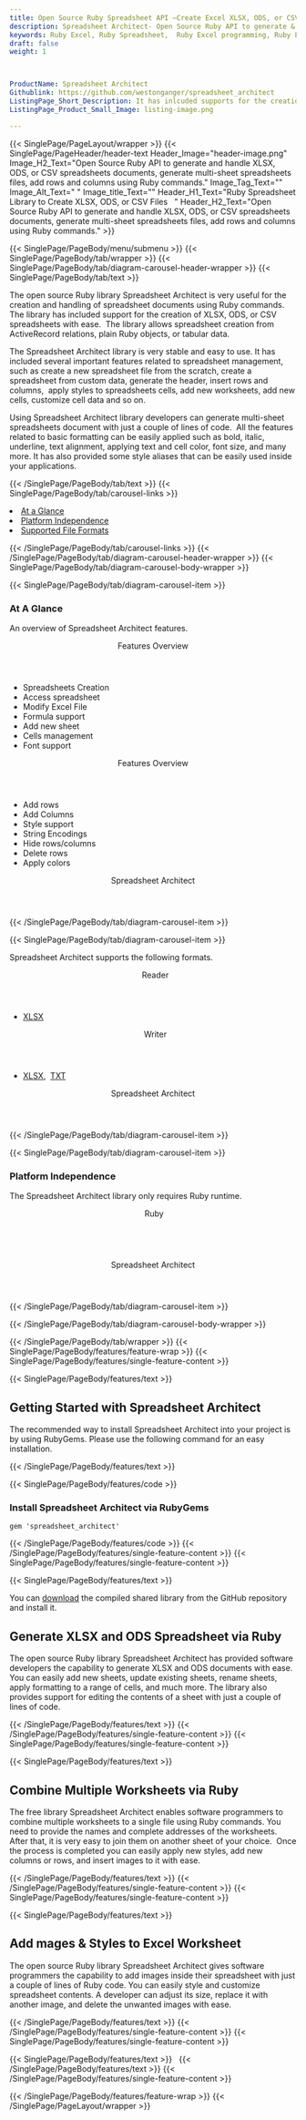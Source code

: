```yaml
---
title: Open Source Ruby Spreadsheet API –Create Excel XLSX, ODS, or CSV Files
description: Spreadsheet Architect- Open Source Ruby API to generate & handle XLSX, ODS, or CSV spreadsheets documents, generate multi-sheet spreadsheets files & add rows.
keywords: Ruby Excel, Ruby Spreadsheet,  Ruby Excel programming, Ruby Excel APIs, Ruby .xls, Ruby .xlsx, Ruby .xlsx API, Ruby .xls library, Ruby Excel library, create  Excel Spreadsheet, add sheet to workbook, add cells to sheet, modify Excel documents, add chart to Excel files, Open Source Excel Library, Ruby .xlsx file format, Open Source Excel Library
draft: false
weight: 1



ProductName: Spreadsheet Architect
Githublink: https://github.com/westonganger/spreadsheet_architect
ListingPage_Short_Description: It has inlcuded supports for the creation and handling of XLSX, ODS, or CSV spreadsheets using Ruby library.
ListingPage_Product_Small_Image: listing-image.png 

---
```


{{< SinglePage/PageLayout/wrapper >}}
{{< SinglePage/PageHeader/header-text
Header_Image="header-image.png"
Image_H2_Text="Open Source Ruby API to generate and handle XLSX, ODS, or CSV spreadsheets documents, generate multi-sheet spreadsheets files, add rows and columns using Ruby commands."
Image_Tag_Text=""
Image_Alt_Text=" "
Image_title_Text=""
Header_H1_Text="Ruby Spreadsheet Library to Create XLSX, ODS, or CSV Files   "
Header_H2_Text="Open Source Ruby API to generate and handle XLSX, ODS, or CSV spreadsheets documents, generate multi-sheet spreadsheets files, add rows and columns using Ruby commands." >}}

{{< SinglePage/PageBody/menu/submenu >}}
{{< SinglePage/PageBody/tab/wrapper >}}
{{< SinglePage/PageBody/tab/diagram-carousel-header-wrapper >}}
{{< SinglePage/PageBody/tab/text >}}



<p>The open source Ruby library Spreadsheet Architect is very useful for the creation and handling of spreadsheet documents using Ruby commands. The library has included support for the creation of XLSX, ODS, or CSV spreadsheets with ease.  The library allows spreadsheet creation from ActiveRecord relations, plain Ruby objects, or tabular data.</p>
<p>The Spreadsheet Architect library is very stable and easy to use. It has included several important features related to spreadsheet management, such as create a new spreadsheet file from the scratch, create a spreadsheet from custom data, generate the header, insert rows and columns,  apply styles to spreadsheets cells, add new worksheets, add new cells, customize cell data and so on.</p>
<p>Using Spreadsheet Architect library developers can generate multi-sheet spreadsheets document with just a couple of lines of code.  All the features related to basic formatting can be easily applied such as bold, italic, underline, text alignment, applying text and cell color, font size, and many more. It has also provided some style aliases that can be easily used inside your applications.</p>

{{< /SinglePage/PageBody/tab/text >}}
{{< SinglePage/PageBody/tab/carousel-links >}}

<li data-target="#diagramcarousel" data-slide-to="0"><a href="#">At a Glance</a></li>
<li data-target="#diagramcarousel" data-slide-to="2"><a href="#">Platform Independence</a></li>
<li data-target="#diagramcarousel" data-slide-to="1"><a class="activetab" href="#">Supported File Formats</a></li>


{{< /SinglePage/PageBody/tab/carousel-links >}}
{{< /SinglePage/PageBody/tab/diagram-carousel-header-wrapper >}}
{{< SinglePage/PageBody/tab/diagram-carousel-body-wrapper >}}

{{< SinglePage/PageBody/tab/diagram-carousel-item >}}
<h3>At A Glance</h3>
<p>An overview of Spreadsheet Architect features.</p>
<div class="diagram1 d1-poi">
<div class="d1-row">
<div class="d1-col d1-right"><header>Features Overview</header>
<ul>
<li>Spreadsheets Creation</li>
<li>Access spreadsheet</li>
<li>Modify Excel File</li>
<li>Formula support</li>
<li>Add new sheet</li>
<li>Cells management</li>
<li>Font support</li>
</ul>
</div>
<!--/left-->
<div class="d1-col d1-right"><header>Features Overview</header>
<ul>
<li>Add rows</li>
<li>Add Columns</li>
<li>Style support</li>
<li>String Encodings</li>
<li>Hide rows/columns</li>
<li>Delete rows</li>
<li>Apply colors</li>
</ul>
</div>
<!--/right--></div>
<!--/row-->
<div class="d1-logo" style="border: none;"><header>Spreadsheet Architect</header><footer><small></small></footer></div>
<!--/logo--></div>
<!--/diagram1-->
{{< /SinglePage/PageBody/tab/diagram-carousel-item >}}

{{< SinglePage/PageBody/tab/diagram-carousel-item >}}
<p>Spreadsheet Architect supports the following formats.</p>
<div class="diagram1 d2  d1-poi">
<div class="d1-row">
<div class="d1-col d1-left"><header><i class="fa fa-arrows-v "> </i> Reader</header>
<ul>
<li><a href="https://docs.fileformat.com/spreadsheet/xlsx/">XLSX</a></li>
</ul>
</div>
<!--/left-->
<div class="d1-col d1-right"><header><i class="fa  fa-long-arrow-down"> </i> Writer</header>
<ul>
<li><a href="https://docs.fileformat.com/spreadsheet/xlsx/">XLSX</a>,  <a href="https://docs.fileformat.com/word-processing/txt/">TXT</a></li>
</ul>
</div>
<!--/right--></div>
<!--/row-->
<div class="d1-logo" style="border: none;"><header>Spreadsheet Architect</header><footer><small></small></footer></div>
<!--/logo--></div>
<!--/diagram2-->
{{< /SinglePage/PageBody/tab/diagram-carousel-item >}}

{{< SinglePage/PageBody/tab/diagram-carousel-item >}}
<h3>Platform Independence</h3>
<p>The Spreadsheet Architect library only requires Ruby runtime.</p>
<div class="diagram1 d1-poi">
<div class="d1-row">
<div class="d1-col d1-left"><header><i class="fa fa-cubes"> </i>Ruby</header></div>
<!--/left-->
<div class="d1-col d1-right"> </div>
<!--/right--></div>
<!--/row-->
<div class="d1-logo" style="border: none;"><header>Spreadsheet Architect</header><footer><small></small></footer></div>
<!--/logo--></div>
<!--/diagram2 -->
{{< /SinglePage/PageBody/tab/diagram-carousel-item >}}

{{< /SinglePage/PageBody/tab/diagram-carousel-body-wrapper >}}

{{< /SinglePage/PageBody/tab/wrapper >}}
{{< SinglePage/PageBody/features/feature-wrap >}}
{{< SinglePage/PageBody/features/single-feature-content >}}

{{< SinglePage/PageBody/features/text >}}
<h2 class="h2title">Getting Started with Spreadsheet Architect</h2>
<p>The recommended way to install Spreadsheet Architect into your project is by using RubyGems. Please use the following command for an easy installation.</p>
{{< /SinglePage/PageBody/features/text >}}

{{< SinglePage/PageBody/features/code >}}
<h3>Install Spreadsheet Architect via RubyGems</h3>
<pre><code class="html">gem 'spreadsheet_architect' </code></pre>


{{< /SinglePage/PageBody/features/code >}}
{{< /SinglePage/PageBody/features/single-feature-content >}}
{{< SinglePage/PageBody/features/single-feature-content >}}

{{< SinglePage/PageBody/features/text >}}
<p>You can <a href="https://github.com/westonganger/spreadsheet_architect/archive/master.zip">download</a> the compiled shared library from the GitHub repository and install it.</p>
<h2 class="h2title">Generate XLSX and ODS Spreadsheet via Ruby</h2>
<p>The open source Ruby library Spreadsheet Architect has provided software developers the capability to generate XLSX and ODS documents with ease. You can easily add new sheets, update existing sheets, rename sheets, apply formatting to a range of cells, and much more. The library also provides support for editing the contents of a sheet with just a couple of lines of code.</p>

{{< /SinglePage/PageBody/features/text >}}
{{< /SinglePage/PageBody/features/single-feature-content >}}
{{< SinglePage/PageBody/features/single-feature-content >}}

{{< SinglePage/PageBody/features/text >}}
<h2 class="h2title">Combine Multiple Worksheets via Ruby</h2>
<p>The free library Spreadsheet Architect enables software programmers to combine multiple worksheets to a single file using Ruby commands. You need to provide the names and complete addresses of the worksheets. After that, it is very easy to join them on another sheet of your choice.  Once the process is completed you can easily apply new styles, add new columns or rows, and insert images to it with ease.</p>

{{< /SinglePage/PageBody/features/text >}}
{{< /SinglePage/PageBody/features/single-feature-content >}}
{{< SinglePage/PageBody/features/single-feature-content >}}

{{< SinglePage/PageBody/features/text >}}
<h2 class="h2title">Add mages & Styles to Excel Worksheet</h2>
<p>The open source Ruby library Spreadsheet Architect gives software programmers the capability to add images inside their spreadsheet with just a couple of lines of Ruby code. You can easily style and customize spreadsheet contents. A developer can adjust its size, replace it with another image, and delete the unwanted images with ease.</p>

{{< /SinglePage/PageBody/features/text >}}
{{< /SinglePage/PageBody/features/single-feature-content >}}
{{< SinglePage/PageBody/features/single-feature-content >}}

{{< SinglePage/PageBody/features/text >}}
 
{{< /SinglePage/PageBody/features/text >}}
{{< /SinglePage/PageBody/features/single-feature-content >}}

{{< /SinglePage/PageBody/features/feature-wrap >}}
{{< /SinglePage/PageLayout/wrapper >}}